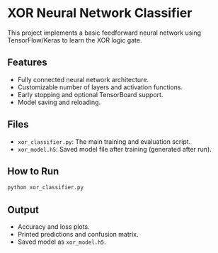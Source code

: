 # XOR Neural Network Classifier

This project implements a basic feedforward neural network using TensorFlow/Keras to learn the XOR logic gate.

## Features

- Fully connected neural network architecture.
- Customizable number of layers and activation functions.
- Early stopping and optional TensorBoard support.
- Model saving and reloading.

## Files

- `xor_classifier.py`: The main training and evaluation script.
- `xor_model.h5`: Saved model file after training (generated after run).

## How to Run

```bash
python xor_classifier.py
```

## Output

- Accuracy and loss plots.
- Printed predictions and confusion matrix.
- Saved model as `xor_model.h5`.
